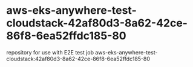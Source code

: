# aws-eks-anywhere-test-cloudstack-42af80d3-8a62-42ce-86f8-6ea52ffdc185-80
repository for use with E2E test job aws-eks-anywhere-test-cloudstack:42af80d3-8a62-42ce-86f8-6ea52ffdc185-80
